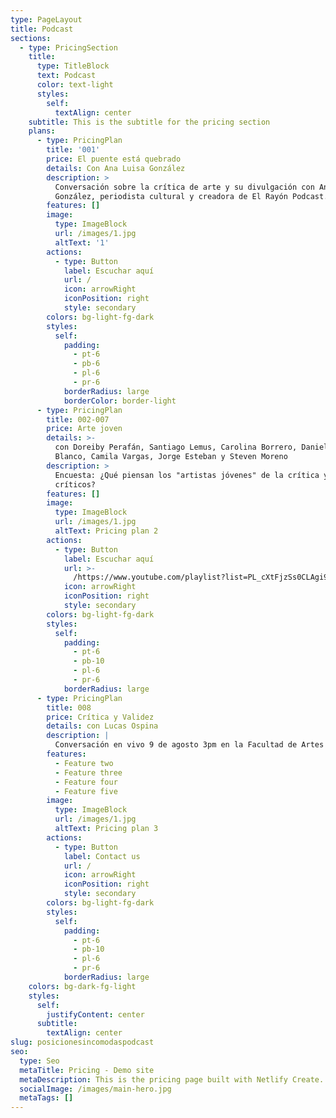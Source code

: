 ```yaml
---
type: PageLayout
title: Podcast
sections:
  - type: PricingSection
    title:
      type: TitleBlock
      text: Podcast
      color: text-light
      styles:
        self:
          textAlign: center
    subtitle: This is the subtitle for the pricing section
    plans:
      - type: PricingPlan
        title: '001'
        price: El puente está quebrado
        details: Con Ana Luisa González
        description: >
          Conversación sobre la crítica de arte y su divulgación con Ana Luisa
          González, periodista cultural y creadora de El Rayón Podcast.
        features: []
        image:
          type: ImageBlock
          url: /images/1.jpg
          altText: '1'
        actions:
          - type: Button
            label: Escuchar aquí
            url: /
            icon: arrowRight
            iconPosition: right
            style: secondary
        colors: bg-light-fg-dark
        styles:
          self:
            padding:
              - pt-6
              - pb-6
              - pl-6
              - pr-6
            borderRadius: large
            borderColor: border-light
      - type: PricingPlan
        title: 002-007
        price: Arte joven
        details: >-
          con Doreiby Perafán, Santiago Lemus, Carolina Borrero, Daniel R.
          Blanco, Camila Vargas, Jorge Esteban y Steven Moreno
        description: >
          Encuesta: ¿Qué piensan los "artistas jóvenes" de la crítica y los
          críticos?
        features: []
        image:
          type: ImageBlock
          url: /images/1.jpg
          altText: Pricing plan 2
        actions:
          - type: Button
            label: Escuchar aquí
            url: >-
              /https://www.youtube.com/playlist?list=PL_cXtFjzSs0CLAgi94_Qqx-G9tPXxrxfk
            icon: arrowRight
            iconPosition: right
            style: secondary
        colors: bg-light-fg-dark
        styles:
          self:
            padding:
              - pt-6
              - pb-10
              - pl-6
              - pr-6
            borderRadius: large
      - type: PricingPlan
        title: 008
        price: Crítica y Validez
        details: con Lucas Ospina
        description: |
          Conversación en vivo 9 de agosto 3pm en la Facultad de Artes ASAB
        features:
          - Feature two
          - Feature three
          - Feature four
          - Feature five
        image:
          type: ImageBlock
          url: /images/1.jpg
          altText: Pricing plan 3
        actions:
          - type: Button
            label: Contact us
            url: /
            icon: arrowRight
            iconPosition: right
            style: secondary
        colors: bg-light-fg-dark
        styles:
          self:
            padding:
              - pt-6
              - pb-10
              - pl-6
              - pr-6
            borderRadius: large
    colors: bg-dark-fg-light
    styles:
      self:
        justifyContent: center
      subtitle:
        textAlign: center
slug: posicionesincomodaspodcast
seo:
  type: Seo
  metaTitle: Pricing - Demo site
  metaDescription: This is the pricing page built with Netlify Create.
  socialImage: /images/main-hero.jpg
  metaTags: []
---
```

